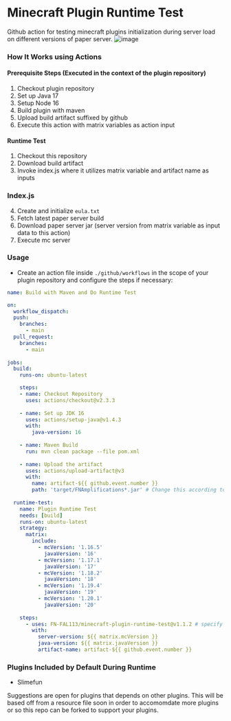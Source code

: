 # Minecraft Plugin Runtime Test
Github action for testing minecraft plugins initialization during server load on different versions of paper server.
![image](https://github.com/FN-FAL113/minecraft-plugin-runtime-test/assets/88238718/5086ee38-b1a3-4860-961a-1929124db85c)


### How It Works using Actions
#### Prerequisite Steps (Executed in the context of the plugin repository)
1. Checkout plugin repository
2. Set up Java 17
3. Setup Node 16
4. Build plugin with maven 
5. Upload build artifact suffixed by github
6. Execute this action with matrix variables as action input
#### Runtime Test 
1. Checkout this repository
2. Download build artifact
3. Invoke index.js where it utilizes matrix variable and artifact name as inputs
### Index.js
4. Create and initialize ```eula.txt```
2. Fetch latest paper server build
3. Download paper server jar (server version from matrix variable as input data to this action) 
4. Execute mc server

### Usage
- Create an action file inside ```./github/workflows``` in the scope of your plugin repository and configure the steps if necessary:
```yml
name: Build with Maven and Do Runtime Test

on:
  workflow_dispatch:
  push:
    branches:
      - main
  pull_request:
    branches:
      - main
    
jobs:
  build:
    runs-on: ubuntu-latest

    steps:
    - name: Checkout Repository
      uses: actions/checkout@v2.3.3
      
    - name: Set up JDK 16
      uses: actions/setup-java@v1.4.3
      with:
        java-version: 16
        
    - name: Maven Build
      run: mvn clean package --file pom.xml
      
    - name: Upload the artifact
      uses: actions/upload-artifact@v3
      with:
        name: artifact-${{ github.event.number }}
        path: 'target/FNAmplifications*.jar' # Change this according to the location and filename of your packaged jar, you may use wildcards
  
  runtime-test:
    name: Plugin Runtime Test 
    needs: [build]
    runs-on: ubuntu-latest
    strategy:
      matrix:
        include:
          - mcVersion: '1.16.5'
            javaVersion: '16'
          - mcVersion: '1.17.1'
            javaVersion: '17'
          - mcVersion: '1.18.2'
            javaVersion: '18'
          - mcVersion: '1.19.4'
            javaVersion: '19'
          - mcVersion: '1.20.1'
            javaVersion: '20'  
    
    steps:        
      - uses: FN-FAL113/minecraft-plugin-runtime-test@v1.1.2 # specify action version, use latest as possible
        with:
          server-version: ${{ matrix.mcVersion }}
          java-version: ${{ matrix.javaVersion }}
          artifact-name: artifact-${{ github.event.number }}
```

### Plugins Included by Default During Runtime
- Slimefun

Suggestions are open for plugins that depends on other plugins. This will be based off from a resource file soon in order to accomomdate more plugins or so this repo can be forked to support your plugins.
